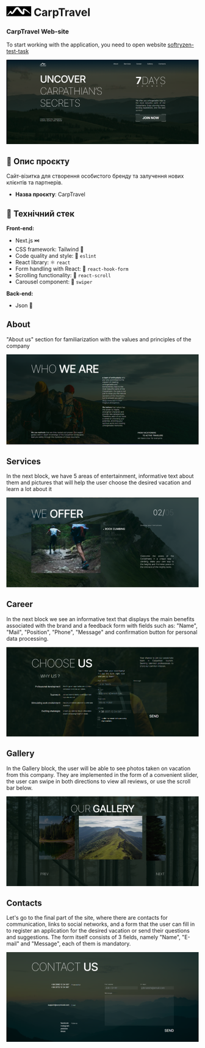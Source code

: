 # ![logo](./assets/Logo.jpg) CarpTravel

### CarpTravel Web-site

To start working with the application, you need to open website [softryzen-test-task](https://softryzen-text-task.vercel.app/)

![HomePage](./assets/HomePage.png)

## 📝 Опис проєкту

Сайт-візитка для створення особистого бренду та залучення нових клієнтів та
партнерів.

- **Назва проєкту**: CarpTravel

## 💪 Технічний стек

**Front-end:**

- Next.js ⏭️
- CSS framework: Tailwind 🎨
- Code quality and style: 🧹 `eslint`
- React library: ⚛️ `react`
- Form handling with React: 📝 `react-hook-form`
- Scrolling functionality: 📜 `react-scroll`
- Carousel component: 🎠 `swiper`

**Back-end:**

- Json 📄

## About

"About us" section for familiarization with the values and principles of the company

![AboutSection](./assets/About.png)

## Services

In the next block, we have 5 areas of entertainment, informative text about them and pictures that will help the user choose the desired vacation and learn a lot about it

![ServicesSection](./assets/Services.png)

## Career

In the next block we see an informative text that displays the main benefits associated with the brand and a feedback form with fields such as: "Name", "Mail", "Position", "Phone", "Message" and confirmation button for personal data processing.

![CareerSection](./assets/Career.png)

## Gallery

In the Gallery block, the user will be able to see photos taken on vacation from this company. They are implemented in the form of a convenient slider, the user can swipe in both directions to view all reviews, or use the scroll bar below.

![GallerySection](./assets/Gallery.png)

## Contacts

Let's go to the final part of the site, where there are contacts for communication, links to social networks, and a form that the user can fill in to register an application for the desired vacation or send their questions and suggestions. The form itself consists of 3 fields, namely "Name", "E-mail" and "Message", each of them is mandatory.

![ContactsSection](./assets/Contact.png)
